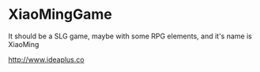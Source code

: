 XiaoMingGame
============
It should be a SLG game, maybe with some RPG elements, and it's name is XiaoMing

http://www.ideaplus.co
